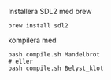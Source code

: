 
Installera SDL2 med brew
````
brew install sdl2
````

kompilera med
````
bash compile.sh Mandelbrot
# eller
bash compile.sh Belyst_klot
`````
